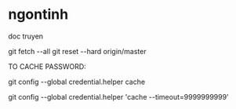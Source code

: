 ngontinh
========

doc truyen


git fetch --all
git reset --hard origin/master

TO CACHE PASSWORD:

git config --global credential.helper cache

git config --global credential.helper 'cache --timeout=9999999999'